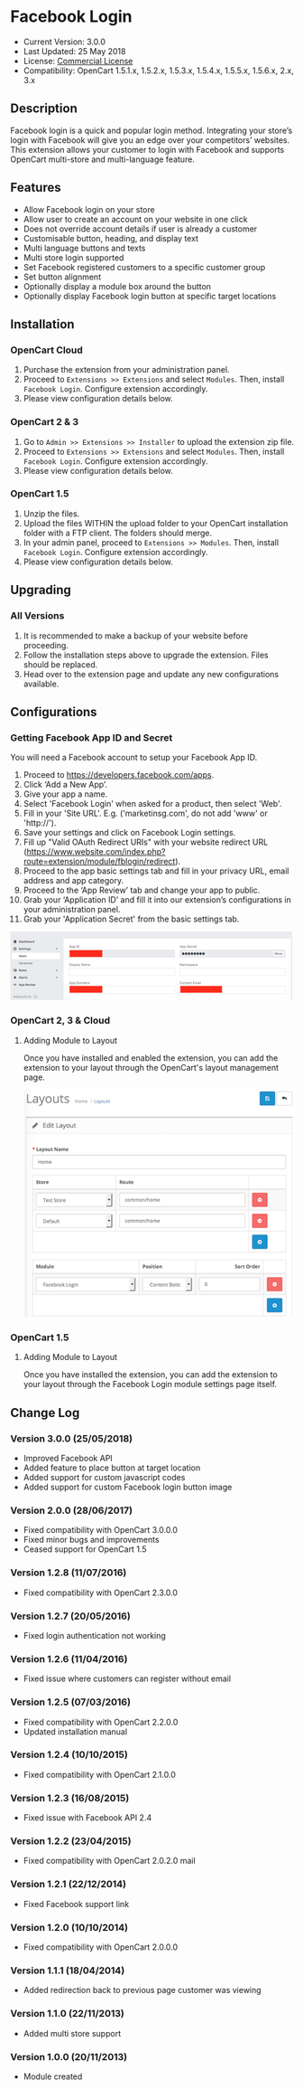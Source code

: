 # Facebook Login

* Current Version: 3.0.0
* Last Updated: 25 May 2018
* License: [Commercial License][1]
* Compatibility: OpenCart 1.5.1.x, 1.5.2.x, 1.5.3.x, 1.5.4.x, 1.5.5.x, 1.5.6.x, 2.x, 3.x


[1]: https://www.marketinsg.com/usage-license

## Description

Facebook login is a quick and popular login method. Integrating your store’s login with Facebook will give you an edge over your competitors’ websites. This extension allows your customer to login with Facebook and supports OpenCart multi-store and multi-language feature.

## Features

* Allow Facebook login on your store
* Allow user to create an account on your website in one click
* Does not override account details if user is already a customer
* Customisable button, heading, and display text
* Multi language buttons and texts
* Multi store login supported
* Set Facebook registered customers to a specific customer group
* Set button alignment
* Optionally display a module box around the button
* Optionally display Facebook login button at specific target locations

## Installation

### OpenCart Cloud

1. Purchase the extension from your administration panel.
2. Proceed to `Extensions >> Extensions` and select `Modules`. Then, install `Facebook Login`. Configure extension accordingly.
3. Please view configuration details below.

### OpenCart 2 & 3

1. Go to `Admin >> Extensions >> Installer` to upload the extension zip file.
2. Proceed to `Extensions >> Extensions` and select `Modules`. Then, install `Facebook Login`. Configure extension accordingly.
3. Please view configuration details below.

### OpenCart 1.5

1. Unzip the files.
2. Upload the files WITHIN the upload folder to your OpenCart installation folder with a FTP client. The folders should merge.
3. In your admin panel, proceed to `Extensions >> Modules`. Then, install `Facebook Login`. Configure extension accordingly.
4. Please view configuration details below.

## Upgrading

### All Versions

1. It is recommended to make a backup of your website before proceeding.
2. Follow the installation steps above to upgrade the extension. Files should be replaced.
3. Head over to the extension page and update any new configurations available.

## Configurations

### Getting Facebook App ID and Secret

You will need a Facebook account to setup your Facebook App ID.

1. Proceed to https://developers.facebook.com/apps.
2. Click ‘Add a New App’.
3. Give your app a name.
4. Select 'Facebook Login' when asked for a product, then select 'Web'.
5. Fill in your 'Site URL'. E.g. ('marketinsg.com', do not add 'www' or 'http://').
6. Save your settings and click on Facebook Login settings.
7. Fill up "Valid OAuth Redirect URIs" with your website redirect URL (https://www.website.com/index.php?route=extension/module/fblogin/redirect).
8. Proceed to the app basic settings tab and fill in your privacy URL, email address and app category.
9. Proceed to the ‘App Review’ tab and change your app to public.
10. Grab your ‘Application ID’ and fill it into our extension’s configurations in your administration panel.
11. Grab your 'Application Secret' from the basic settings tab.

![Screenshot](images/facebook_login/image-2.png)

### OpenCart 2, 3 & Cloud

1. Adding Module to Layout

	Once you have installed and enabled the extension, you can add the extension to your layout through the OpenCart's layout management page.

	![Screenshot](images/facebook_login/image-1.png)

### OpenCart 1.5

1. Adding Module to Layout

	Once you have installed the extension, you can add the extension to your layout through the Facebook Login module settings page itself.

## Change Log

### Version 3.0.0 (25/05/2018)
* Improved Facebook API
* Added feature to place button at target location
* Added support for custom javascript codes
* Added support for custom Facebook login button image
### Version 2.0.0 (28/06/2017)
* Fixed compatibility with OpenCart 3.0.0.0
* Fixed minor bugs and improvements
* Ceased support for OpenCart 1.5
### Version 1.2.8 (11/07/2016)
* Fixed compatibility with OpenCart 2.3.0.0
### Version 1.2.7 (20/05/2016)
* Fixed login authentication not working
### Version 1.2.6 (11/04/2016)
* Fixed issue where customers can register without email
### Version 1.2.5 (07/03/2016)
* Fixed compatibility with OpenCart 2.2.0.0
* Updated installation manual
### Version 1.2.4 (10/10/2015)
* Fixed compatibility with OpenCart 2.1.0.0
### Version 1.2.3 (16/08/2015)
* Fixed issue with Facebook API 2.4
### Version 1.2.2 (23/04/2015)
* Fixed compatibility with OpenCart 2.0.2.0 mail
### Version 1.2.1 (22/12/2014)
* Fixed Facebook support link
### Version 1.2.0 (10/10/2014)
* Fixed compatibility with OpenCart 2.0.0.0
### Version 1.1.1 (18/04/2014)
* Added redirection back to previous page customer was viewing
### Version 1.1.0 (22/11/2013)
* Added multi store support
### Version 1.0.0 (20/11/2013)
* Module created